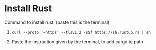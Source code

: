 # Install Rust

Command to install rust: (paste this is the terminal)

1. `curl --proto '=https' --tlsv1.2 -sSf https://sh.rustup.rs | sh`

2. Paste the instruction given by the terminal, to add cargo to path
